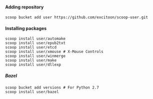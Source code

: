 #### Adding repository

```
scoop bucket add user https://github.com/excitoon/scoop-user.git
```

#### Installing packages

```
scoop install user/automake
scoop install user/epub2txt
scoop install user/etcd
scoop install user/xmouse # X-Mouse Controls
scoop install user/winmerge
scoop install user/make
scoop install user/dllexp
```

##### Bazel

```
scoop bucket add versions # For Python 2.7
scoop install user/bazel
```
